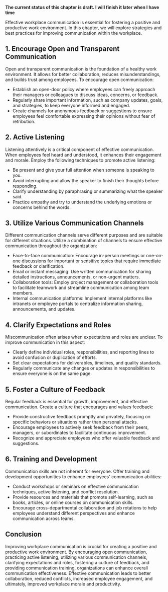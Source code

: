 **The current status of this chapter is draft. I will finish it later when I have time**

Effective workplace communication is essential for fostering a positive and productive work environment. In this chapter, we will explore strategies and best practices for improving communication within the workplace.

**1. Encourage Open and Transparent Communication**
---------------------------------------------------

Open and transparent communication is the foundation of a healthy work environment. It allows for better collaboration, reduces misunderstandings, and builds trust among employees. To encourage open communication:

* Establish an open-door policy where employees can freely approach their managers or colleagues to discuss ideas, concerns, or feedback.
* Regularly share important information, such as company updates, goals, and strategies, to keep everyone informed and engaged.
* Create channels for anonymous feedback or suggestions to ensure employees feel comfortable expressing their opinions without fear of retribution.

**2. Active Listening**
-----------------------

Listening attentively is a critical component of effective communication. When employees feel heard and understood, it enhances their engagement and morale. Employ the following techniques to promote active listening:

* Be present and give your full attention when someone is speaking to you.
* Avoid interrupting and allow the speaker to finish their thoughts before responding.
* Clarify understanding by paraphrasing or summarizing what the speaker said.
* Practice empathy and try to understand the underlying emotions or concerns behind the words.

**3. Utilize Various Communication Channels**
---------------------------------------------

Different communication channels serve different purposes and are suitable for different situations. Utilize a combination of channels to ensure effective communication throughout the organization:

* Face-to-face communication: Encourage in-person meetings or one-on-one discussions for important or sensitive topics that require immediate feedback or clarification.
* Email or instant messaging: Use written communication for sharing detailed instructions, announcements, or non-urgent matters.
* Collaboration tools: Employ project management or collaboration tools to facilitate teamwork and streamline communication among team members.
* Internal communication platforms: Implement internal platforms like intranets or employee portals to centralize information sharing, announcements, and updates.

**4. Clarify Expectations and Roles**
-------------------------------------

Miscommunication often arises when expectations and roles are unclear. To improve communication in this aspect:

* Clearly define individual roles, responsibilities, and reporting lines to avoid confusion or duplication of efforts.
* Set clear expectations for deliverables, timelines, and quality standards.
* Regularly communicate any changes or updates in responsibilities to ensure everyone is on the same page.

**5. Foster a Culture of Feedback**
-----------------------------------

Regular feedback is essential for growth, improvement, and effective communication. Create a culture that encourages and values feedback:

* Provide constructive feedback promptly and privately, focusing on specific behaviors or situations rather than personal attacks.
* Encourage employees to actively seek feedback from their peers, managers, or subordinates to facilitate continuous improvement.
* Recognize and appreciate employees who offer valuable feedback and suggestions.

**6. Training and Development**
-------------------------------

Communication skills are not inherent for everyone. Offer training and development opportunities to enhance employees' communication abilities:

* Conduct workshops or seminars on effective communication techniques, active listening, and conflict resolution.
* Provide resources and materials that promote self-learning, such as books, articles, or online courses on communication skills.
* Encourage cross-departmental collaboration and job rotations to help employees understand different perspectives and enhance communication across teams.

**Conclusion**
--------------

Improving workplace communication is crucial for creating a positive and productive work environment. By encouraging open communication, practicing active listening, utilizing various communication channels, clarifying expectations and roles, fostering a culture of feedback, and providing communication training, organizations can enhance overall communication effectiveness. Effective communication leads to better collaboration, reduced conflicts, increased employee engagement, and ultimately, improved workplace morale and productivity.
